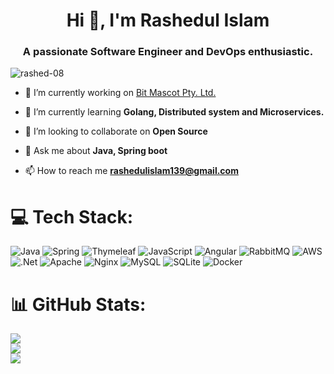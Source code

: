 <h1 style="text-align: center">Hi 👋, I'm Rashedul Islam</h1>
<h3 style="text-align: center">A passionate Software Engineer and DevOps enthusiastic.</h3>

<p style="text-align: left"> <img src="https://komarev.com/ghpvc/?username=rashed-08&label=Profile%20views&color=0e75b6&style=flat" alt="rashed-08" /> </p>

- 🔭 I’m currently working on [Bit Mascot Pty. Ltd.](https://www.bitmascot.com/)

- 🌱 I’m currently learning **Golang, Distributed system and Microservices.**

- 👯 I’m looking to collaborate on **Open Source**

- 💬 Ask me about **Java, Spring boot**

- 📫 How to reach me **rashedulislam139@gmail.com**

# 💻 Tech Stack:
![Java](https://img.shields.io/badge/java-%23ED8B00.svg?style=plastic&logo=openjdk&logoColor=white)
![Spring](https://img.shields.io/badge/spring-%236DB33F.svg?style=plastic&logo=spring&logoColor=white)
![Thymeleaf](https://img.shields.io/badge/Thymeleaf-%23005C0F.svg?style=plastic&logo=Thymeleaf&logoColor=white)
![JavaScript](https://img.shields.io/badge/javascript-%23323330.svg?style=plastic&logo=javascript&logoColor=%23F7DF1E)
![Angular](https://img.shields.io/badge/angular-%23DD0031.svg?style=plastic&logo=angular&logoColor=white)
![RabbitMQ](https://img.shields.io/badge/rabbitmq-FF6600?style=plastic&logo=rabbitmq&logoColor=white)
![AWS](https://img.shields.io/badge/AWS-%23FF9900.svg?style=plastic&logo=amazon-aws&logoColor=white) 
![.Net](https://img.shields.io/badge/.NET-5C2D91?style=plastic&logo=.net&logoColor=white) 
![Apache](https://img.shields.io/badge/apache-%23D42029.svg?style=plastic&logo=apache&logoColor=white) 
![Nginx](https://img.shields.io/badge/nginx-%23009639.svg?style=plastic&logo=nginx&logoColor=white) 
![MySQL](https://img.shields.io/badge/mysql-%2300000f.svg?style=plastic&logo=mysql&logoColor=white) 
![SQLite](https://img.shields.io/badge/sqlite-%2307405e.svg?style=plastic&logo=sqlite&logoColor=white) 
![Docker](https://img.shields.io/badge/docker-%230db7ed.svg?style=plastic&logo=docker&logoColor=white)


# 📊 GitHub Stats:
![](https://github-readme-stats.vercel.app/api?username=rashed-08&theme=dark&hide_border=false&include_all_commits=false&count_private=true)<br/>
![](https://github-readme-streak-stats.herokuapp.com/?user=rashed-08&theme=dark&hide_border=false)<br/>
![](https://github-readme-stats.vercel.app/api/top-langs/?username=rashed-08&theme=dark&hide_border=false&include_all_commits=false&count_private=true&layout=compact)